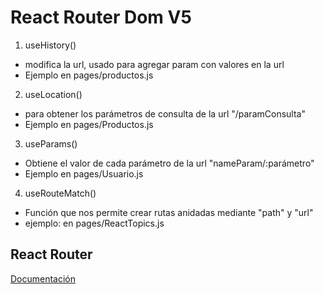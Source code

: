 # React Router Dom V5

1. useHistory()

- modifica la url, usado para agregar param con valores en la url
- Ejemplo en pages/productos.js

2. useLocation()

- para obtener los parámetros de consulta de la url "/paramConsulta"
- Ejemplo en pages/Productos.js

3. useParams()

- Obtiene el valor de cada parámetro de la url "nameParam/:parámetro"
- Ejemplo en pages/Usuario.js

4. useRouteMatch()

- Función que nos permite crear rutas anidadas mediante "path" y "url"
- ejemplo: en pages/ReactTopics.js

## React Router

<a
href="https://reactrouter.com/web/guides/quick-start" target="_blank" rel="noopener noreferrer">Documentación
</a>
